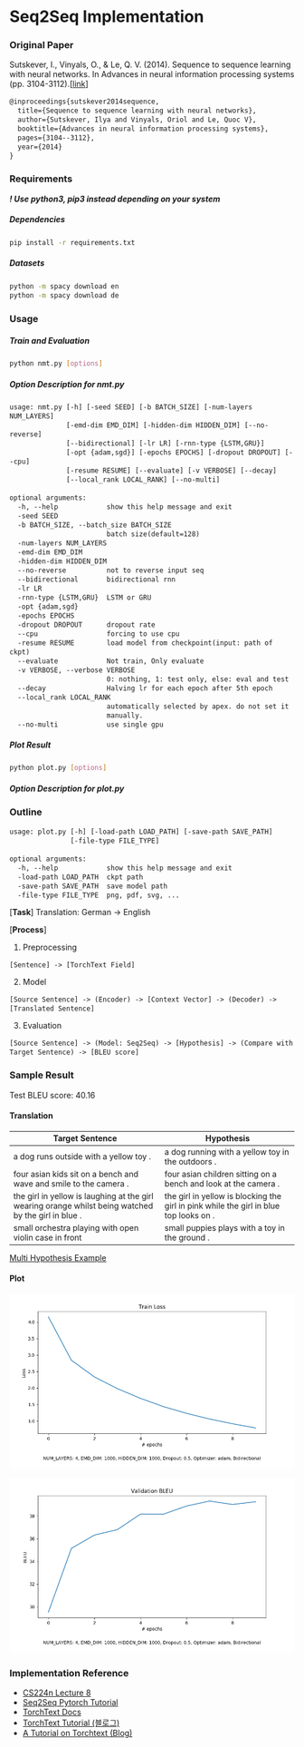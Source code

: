# Seq2Seq Implementation

### Original Paper
Sutskever, I., Vinyals, O., & Le, Q. V. (2014). Sequence to sequence learning with neural networks. In Advances in neural information processing systems (pp. 3104-3112).[[link](http://papers.nips.cc/paper/5346-sequence-to-sequence-learning-with-neural-networks)]
```
@inproceedings{sutskever2014sequence,
  title={Sequence to sequence learning with neural networks},
  author={Sutskever, Ilya and Vinyals, Oriol and Le, Quoc V},
  booktitle={Advances in neural information processing systems},
  pages={3104--3112},
  year={2014}
}
```
### Requirements
***! Use python3, pip3 instead depending on your system***
##### Dependencies

```bash
pip install -r requirements.txt
```

##### Datasets

```bash
python -m spacy download en
python -m spacy download de
```
### Usage
##### Train and Evaluation
```bash
python nmt.py [options]
```
##### Option Description for nmt.py
```
usage: nmt.py [-h] [-seed SEED] [-b BATCH_SIZE] [-num-layers NUM_LAYERS]
              [-emd-dim EMD_DIM] [-hidden-dim HIDDEN_DIM] [--no-reverse]
              [--bidirectional] [-lr LR] [-rnn-type {LSTM,GRU}]
              [-opt {adam,sgd}] [-epochs EPOCHS] [-dropout DROPOUT] [--cpu]
              [-resume RESUME] [--evaluate] [-v VERBOSE] [--decay]
              [--local_rank LOCAL_RANK] [--no-multi]

optional arguments:
  -h, --help            show this help message and exit
  -seed SEED
  -b BATCH_SIZE, --batch_size BATCH_SIZE
                        batch size(default=128)
  -num-layers NUM_LAYERS
  -emd-dim EMD_DIM
  -hidden-dim HIDDEN_DIM
  --no-reverse          not to reverse input seq
  --bidirectional       bidirectional rnn
  -lr LR
  -rnn-type {LSTM,GRU}  LSTM or GRU
  -opt {adam,sgd}
  -epochs EPOCHS
  -dropout DROPOUT      dropout rate
  --cpu                 forcing to use cpu
  -resume RESUME        load model from checkpoint(input: path of ckpt)
  --evaluate            Not train, Only evaluate
  -v VERBOSE, --verbose VERBOSE
                        0: nothing, 1: test only, else: eval and test
  --decay               Halving lr for each epoch after 5th epoch
  --local_rank LOCAL_RANK
                        automatically selected by apex. do not set it
                        manually.
  --no-multi            use single gpu
```
##### Plot Result
```bash
python plot.py [options]
```
##### Option Description for plot.py

### Outline
```
usage: plot.py [-h] [-load-path LOAD_PATH] [-save-path SAVE_PATH]
               [-file-type FILE_TYPE]

optional arguments:
  -h, --help            show this help message and exit
  -load-path LOAD_PATH  ckpt path
  -save-path SAVE_PATH  save model path
  -file-type FILE_TYPE  png, pdf, svg, ...
```
[**Task**] Translation: German -> English

[**Process**]
1. Preprocessing
```
[Sentence] -> [TorchText Field]
```
2. Model
```
[Source Sentence] -> (Encoder) -> [Context Vector] -> (Decoder) -> [Translated Sentence]
```
3. Evaluation
```
[Source Sentence] -> (Model: Seq2Seq) -> [Hypothesis] -> (Compare with Target Sentence) -> [BLEU score]
```

### Sample Result
Test BLEU score: 40.16
#### Translation

| Target Sentence  | Hypothesis |
| ------------- | ------------- |
| a dog runs outside with a yellow toy .  | a dog running with a yellow toy in the outdoors . |
| four asian kids sit on a bench and wave and smile to the camera .  | four asian children sitting on a bench and look at the camera .  |
| the girl in yellow is laughing at the girl wearing orange whilst being watched by the girl in blue .  | the girl in yellow is blocking the girl in pink while the girl in blue top looks on .  |
| small orchestra playing with open violin case in front   | small puppies plays with a toy in the ground .  |

[Multi Hypothesis Example](sample_results.txt)

#### Plot
![Train Plot](plots/gru-final_train.png "Train Plot")


![Validation Plot](plots/gru-final_eval.png "Validation Plot")

### Implementation Reference
- [CS224n Lecture 8](http://web.stanford.edu/class/cs224n/)
- [Seq2Seq Pytorch Tutorial](https://github.com/bentrevett/pytorch-seq2seq/blob/master/1%20-%20Sequence%20to%20Sequence%20Learning%20with%20Neural%20Networks.ipynb)
- [TorchText Docs](https://torchtext.readthedocs.io/en/latest/)
- [TorchText Tutorial (블로그)](https://simonjisu.github.io/nlp/2018/07/18/torchtext.html)
- [A Tutorial on Torchtext (Blog)](http://anie.me/On-Torchtext/)
